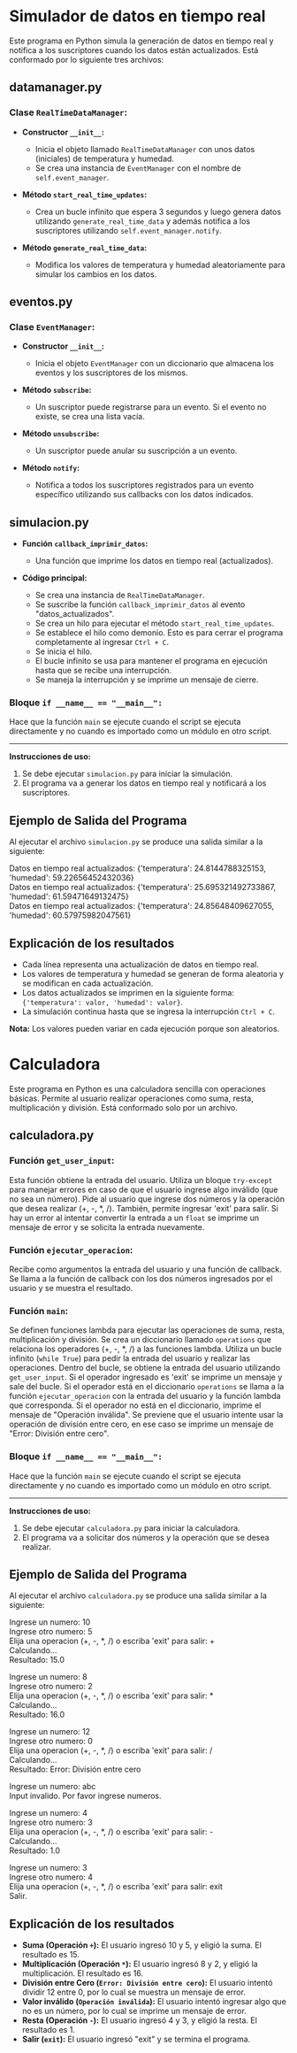 # Simulador de datos en tiempo real

Este programa en Python simula la generación de datos en tiempo real y notifica a los suscriptores cuando los datos están actualizados. Está conformado por lo siguiente tres archivos:

## datamanager.py

### Clase `RealTimeDataManager`:

- **Constructor `__init__`:**
  - Inicia el objeto llamado `RealTimeDataManager` con unos datos (iniciales) de temperatura y humedad.
  - Se crea una instancia de `EventManager` con el nombre de `self.event_manager`.

- **Método `start_real_time_updates`:**
  - Crea un bucle infinito que espera 3 segundos y luego genera datos utilizando `generate_real_time_data` y además notifica a los suscriptores utilizando `self.event_manager.notify`.

- **Método `generate_real_time_data`:**
  - Modifica los valores de temperatura y humedad aleatoriamente para simular los cambios en los datos.

## eventos.py

### Clase `EventManager`:

- **Constructor `__init__`:**
  - Inicia el objeto `EventManager` con un diccionario que almacena los eventos y los suscriptores de los mismos.

- **Método `subscribe`:**
  - Un suscriptor puede registrarse para un evento. Si el evento no existe, se crea una lista vacía.

- **Método `unsubscribe`:**
  - Un suscriptor puede anular su suscripción a un evento.

- **Método `notify`:**
  - Notifica a todos los suscriptores registrados para un evento específico utilizando sus callbacks con los datos indicados.

## simulacion.py

- **Función `callback_imprimir_datos`:**
  - Una función que imprime los datos en tiempo real (actualizados).

- **Código principal:**
  - Se crea una instancia de `RealTimeDataManager`.
  - Se suscribe la función `callback_imprimir_datos` al evento "datos_actualizados".
  - Se crea un hilo para ejecutar el método `start_real_time_updates`.
  - Se establece el hilo como demonio. Esto es para cerrar el programa completamente al ingresar `Ctrl + C`.
  - Se inicia el hilo.
  - El bucle infinito se usa para mantener el programa en ejecución hasta que se recibe una interrupción.
  - Se maneja la interrupción y se imprime un mensaje de cierre.

### Bloque `if __name__ == "__main__":`

Hace que la función `main` se ejecute cuando el script se ejecuta directamente y no cuando es importado como un módulo en otro script.

---

**Instrucciones de uso:**

1. Se debe ejecutar `simulacion.py` para iniciar la simulación.
2. El programa va a generar los datos en tiempo real y notificará a los suscriptores.

## Ejemplo de Salida del Programa

Al ejecutar el archivo `simulacion.py` se produce una salida similar a la siguiente:

Datos en tiempo real actualizados: {'temperatura': 24.8144788325153, 'humedad': 59.22656452432036}  
Datos en tiempo real actualizados: {'temperatura': 25.695321492733867, 'humedad': 61.59471649132475}  
Datos en tiempo real actualizados: {'temperatura': 24.85648409627055, 'humedad': 60.57975982047561}  


## Explicación de los resultados

- Cada línea representa una actualización de datos en tiempo real.
- Los valores de temperatura y humedad se generan de forma aleatoria y se modifican en cada actualización.
- Los datos actualizados se imprimen en la siguiente forma: `{'temperatura': valor, 'humedad': valor}`.
- La simulación continua hasta que se ingresa la interrupción `Ctrl + C`.

**Nota:** Los valores pueden variar en cada ejecución porque son aleatorios.

# Calculadora

Este programa en Python es una calculadora sencilla con operaciones básicas. Permite al usuario realizar operaciones como suma, resta, multiplicación y división. Está conformado solo por un archivo.

## calculadora.py

### Función `get_user_input`:

Esta función obtiene la entrada del usuario. Utiliza un bloque `try-except` para manejar errores en caso de que el usuario ingrese algo inválido (que no sea un número). Pide al usuario que ingrese dos números y la operación que desea realizar (+, -, *, /). También, permite ingresar 'exit' para salir. Si hay un error al intentar convertir la entrada a un `float` se imprime un mensaje de error y se solicita la entrada nuevamente.

### Función `ejecutar_operacion`:

Recibe como argumentos la entrada del usuario y una función de callback. Se llama a la función de callback con los dos números ingresados por el usuario y se muestra el resultado.

### Función `main`:

Se definen funciones lambda para ejecutar las operaciones de suma, resta, multiplicación y división. Se crea un diccionario llamado `operations` que relaciona los operadores (+, -, *, /) a las funciones lambda. Utiliza un bucle infinito (`while True`) para pedir la entrada del usuario y realizar las operaciones. Dentro del bucle, se obtiene la entrada del usuario utilizando `get_user_input`. Si el operador ingresado es 'exit' se imprime un mensaje y sale del bucle. Si el operador está en el diccionario `operations` se llama a la función `ejecutar_operacion` con la entrada del usuario y la función lambda que corresponda. Si el operador no está en el diccionario, imprime el mensaje de "Operación inválida". Se previene que el usuario intente usar la operación de división entre cero, en ese caso se imprime un mensaje de "Error: División entre cero".

### Bloque `if __name__ == "__main__":`

Hace que la función `main` se ejecute cuando el script se ejecuta directamente y no cuando es importado como un módulo en otro script.

---

**Instrucciones de uso:**

1. Se debe ejecutar `calculadora.py` para iniciar la calculadora.
2. El programa va a solicitar dos números y la operación que se desea realizar.

## Ejemplo de Salida del Programa

Al ejecutar el archivo `calculadora.py` se produce una salida similar a la siguiente:

Ingrese un numero: 10  
Ingrese otro numero: 5  
Elija una operacion (+, -, *, /) o escriba 'exit' para salir: +  
Calculando...  
Resultado: 15.0  

Ingrese un numero: 8  
Ingrese otro numero: 2  
Elija una operacion (+, -, *, /) o escriba 'exit' para salir: *  
Calculando...  
Resultado: 16.0  

Ingrese un numero: 12  
Ingrese otro numero: 0  
Elija una operacion (+, -, *, /) o escriba 'exit' para salir: /  
Calculando...  
Resultado: Error: División entre cero  

Ingrese un numero: abc  
Input invalido. Por favor ingrese numeros.  

Ingrese un numero: 4  
Ingrese otro numero: 3  
Elija una operacion (+, -, *, /) o escriba 'exit' para salir: -  
Calculando...  
Resultado: 1.0  

Ingrese un numero: 3  
Ingrese otro numero: 4  
Elija una operacion (+, -, *, /) o escriba 'exit' para salir: exit  
Salir.  

## Explicación de los resultados

- **Suma (Operación `+`):** El usuario ingresó 10 y 5, y eligió la suma. El resultado es 15.
- **Multiplicación (Operación `*`):** El usuario ingresó 8 y 2, y eligió la multiplicación. El resultado es 16.
- **División entre Cero (`Error: División entre cero`):** El usuario intentó dividir 12 entre 0, por lo cual se muestra un mensaje de error.
- **Valor inválido (`Operación inválida`):** El usuario intentó ingresar algo que no es un número, por lo cual se imprime un mensaje de error.
- **Resta (Operación `-`):** El usuario ingresó 4 y 3, y eligió la resta. El resultado es 1.
- **Salir (`exit`):** El usuario ingresó "exit" y se termina el programa.
